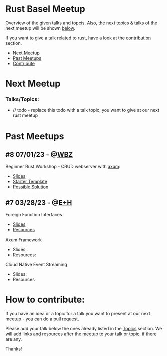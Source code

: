 # Rust Basel Meetup

Overview of the given talks and topcis. Also, the next topics & talks
of the next meetup will be shown [below](#next-meetup).

If you want to give a talk related to rust, have a look at the [contribution](#how-to-contribute) section.

- [Next Meetup](#next-meetup)
- [Past Meetups](#past-meetups)
- [Contribute](#how-to-contribute)

# Next Meetup

### Talks/Topics:
- // todo - replace this todo with a talk topic, you want to give at our next rust meetup

# Past Meetups

## #8 07/01/23 - @[WBZ](https://www.wbz.ch/)

Beginner Rust Workshop - CRUD webserver with [axum](https://github.com/tokio-rs/axum):
  - [Slides](https://github.com/rust-basel/rust-meetup-8)
  - [Starter Template](https://github.com/rust-basel/axum-pokedex-starter)
  - [Possible Solution](https://github.com/rust-basel/axum-pokedex)

## #7 03/28/23 - @[E+H](https://www.endress.com/en/endress-hauser-group/product-center-competencies/endress-hauser-digital-solutions)

Foreign Function Interfaces
- [Slides](https://docs.google.com/presentation/d/1h-85FV6myH_K9KIWYPGGgiB8Izp7zx5RUpfd3k2_0Ys/edit?usp=drivesdk) 
- [Resources](https://github.com/yguenduez/cxx-corrosion-ffi)

Axum Framework
- Slides: 
- Resources:

Cloud Native Event Streaming
- Slides:
- Resources

# How to contribute:

If you have an idea or a topic for a talk you want to present at our 
next meetup - you can do a pull request.

Please add your talk below the ones already listed in the [Topics](#talkstopics) section.
We will add links and resources after the meetup to your talk or topic, if there are any.

Thanks!